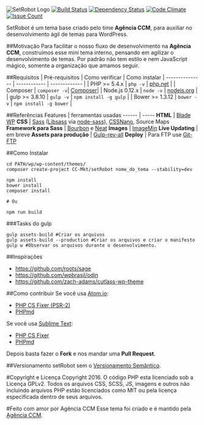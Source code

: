 ![SetRobot Logo](http://agenciaccm.s3-sa-east-1.amazonaws.com/uploads/2016/07/16165134/setrobot_logo.svg "SetRobot")
[![Build Status](https://travis-ci.org/CC-Mkt/setRobot.svg?branch=master)](https://travis-ci.org/CC-Mkt/setRobot)
[![Dependency Status](https://david-dm.org/CC-Mkt/setRobot.svg)](https://david-dm.org/CC-Mkt/setRobot)
[![Code Climate](https://codeclimate.com/github/CC-Mkt/setRobot/badges/gpa.svg)](https://codeclimate.com/github/CC-Mkt/setRobot)
[![Issue Count](https://codeclimate.com/github/CC-Mkt/setRobot/badges/issue_count.svg)](https://codeclimate.com/github/CC-Mkt/setRobot)

SetRobot é um tema base criado pelo time **Agência CCM**, para auxiliar no desenvolvimento ágil de temas para WordPress.

##Motivação
Para facilitar o nosso fluxo de desenvolvimento na **Agência CCM**, construímos esse mini tema interno, pensando em agilizar o desenvolvimento de temas. Por padrão não tem estilo e nem JavaScript mágico, somente a organização que amamos seguir.

##Requisitos
| Pré-requisitos    | Como verificar | Como instalar
| --------------- | ------------ | ------------- |
| PHP >= 5.4.x    | `php -v`     | [php.net](http://php.net/manual/en/install.php) |
| Composer        | `composer -v`| [Composer](https://getcomposer.org/download/)|
| Node.js 0.12.x  | `node -v`    | [nodejs.org](http://nodejs.org/) |
| gulp >= 3.8.10  | `gulp -v`    | `npm install -g gulp` |
| Bower >= 1.3.12 | `bower -v`   | `npm install -g bower` |

##Referências
 Features    | ferramentas usadas
 ------ | -----
**HTML** | [Blade WP](https://github.com/tormjens/wp-blade)
**CSS** | [Sass](http://sass-lang.com/) ([Libsass](http://sass-lang.com/libsass) via [node-sass](https://github.com/sass/node-sass)), [CSSNano](https://github.com/ben-eb/cssnano), Source Maps
**Framework para Sass** | [Bourbon](Bourbon.io) e [Neat](neat.bourbon.io)
**Images** | [ImageMin](https://www.npmjs.com/package/gulp-imagemin)
**Live Updating** |  em breve
**Assets para produção** | [Gulp-rev-all](https://github.com/smysnk/gulp-rev-all)
**Deploy** | Para FTP use [Git-FTP](https://github.com/git-ftp/git-ftp)

##Como Instalar

```
cd PATH/wp/wp-content/themes/
composer create-project CC-Mkt/setRobot nome_do_tema --stability=dev

npm install
bower install
composer install

# Ou

npm run build
```

###Tasks do gulp
```shell
gulp assets-build #Criar os arquivos
gulp assets-build --production #Criar os arquivos e criar o manifesto
gulp w #Observar os arquivos durante o desenvolvimento.
```

##Inspirações
 - https://github.com/roots/sage
 - https://github.com/wpbrasil/odin
 - https://github.com/zach-adams/cutlass-wp-theme

##Como contribuir
Se você usa [Atom.io](https://atom.io/):
- [PHP CS Fixer (PSR-2)](https://atom.io/packages/php-cs-fixer)
- [PHPmd](https://atom.io/packages/linter-phpmd)

Se você usa [Sublime Text](https://www.sublimetext.com/):
- [PHP CS Fixer](https://github.com/benmatselby/sublime-phpcs)
- [PHPmd](https://github.com/SublimeLinter/SublimeLinter-phpmd)

Depois basta fazer o **Fork** e nos mandar uma **Pull Request**.

##Versionamento
setRobot sem o [Versionamento Semântico](http://semver.org/lang/pt-BR/).

#Copyright e Licença
Copyright 2016.
O código PHP esta licenciado sob a Licença GPLv2. Todos os arquivos CSS, SCSS, JS, imagens e outros não incluindo arquivos PHP estão licenciados como MIT ou pela licença especificada dentro de seus arquivos.

#Feito com amor por Agência CCM
Esse tema foi criado e é mantido pela [Agência CCM](http://agenciaccm.com.br).
